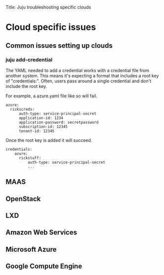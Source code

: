 Title: Juju troubleshooting specific clouds


# Cloud specific issues


## Common issues setting up clouds

### juju add-credential

The YAML needed to add a credential works with a credential file from another
system. This means it's expecting a format that includes a root key of
"credentials:". Often, users pass around a single credential and don't include
the root key.

For example, a azure.yaml file like so will fail.

```
azure:
  rickscreds:
      auth-type: service-principal-secret
      application-id: 1234
      application-password: secretpassword
      subscription-id: 12345
      tenant-id: 12345
```

Once the root key is added it will succeed.

```
credentials:
    azure:
      rickstuff:
          auth-type: service-principal-secret
          ...
```


## MAAS


## OpenStack


## LXD



## Amazon Web Services



## Microsoft Azure



## Google Compute Engine
